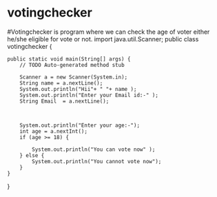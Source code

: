 # votingchecker
#Votingchecker is program where we can check the age of voter either he/she eligible for vote or not.
import java.util.Scanner;
public class votingchecker {

	public static void main(String[] args) {
		// TODO Auto-generated method stub
  
		Scanner a = new Scanner(System.in);
		String name = a.nextLine();
		System.out.println("Hii"+ " "+ name );
		System.out.println("Enter your Email id:-" );
		String Email  = a.nextLine();
		
		
		
		System.out.println("Enter your age:-");
		int age = a.nextInt();
		if (age >= 18) {
			
			System.out.println("You can vote now" );
		} else {
			System.out.println("You cannot vote now");
		}
	}

}

